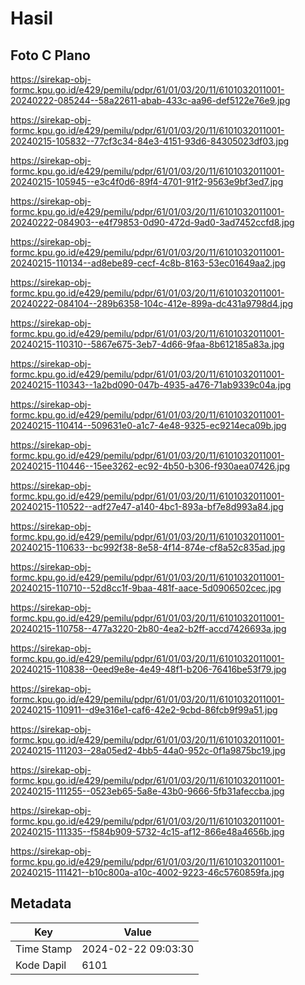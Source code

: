 # Hasil

## Foto C Plano

https://sirekap-obj-formc.kpu.go.id/e429/pemilu/pdpr/61/01/03/20/11/6101032011001-20240222-085244--58a22611-abab-433c-aa96-def5122e76e9.jpg

https://sirekap-obj-formc.kpu.go.id/e429/pemilu/pdpr/61/01/03/20/11/6101032011001-20240215-105832--77cf3c34-84e3-4151-93d6-84305023df03.jpg

https://sirekap-obj-formc.kpu.go.id/e429/pemilu/pdpr/61/01/03/20/11/6101032011001-20240215-105945--e3c4f0d6-89f4-4701-91f2-9563e9bf3ed7.jpg

https://sirekap-obj-formc.kpu.go.id/e429/pemilu/pdpr/61/01/03/20/11/6101032011001-20240222-084903--e4f79853-0d90-472d-9ad0-3ad7452ccfd8.jpg

https://sirekap-obj-formc.kpu.go.id/e429/pemilu/pdpr/61/01/03/20/11/6101032011001-20240215-110134--ad8ebe89-cecf-4c8b-8163-53ec01649aa2.jpg

https://sirekap-obj-formc.kpu.go.id/e429/pemilu/pdpr/61/01/03/20/11/6101032011001-20240222-084104--289b6358-104c-412e-899a-dc431a9798d4.jpg

https://sirekap-obj-formc.kpu.go.id/e429/pemilu/pdpr/61/01/03/20/11/6101032011001-20240215-110310--5867e675-3eb7-4d66-9faa-8b612185a83a.jpg

https://sirekap-obj-formc.kpu.go.id/e429/pemilu/pdpr/61/01/03/20/11/6101032011001-20240215-110343--1a2bd090-047b-4935-a476-71ab9339c04a.jpg

https://sirekap-obj-formc.kpu.go.id/e429/pemilu/pdpr/61/01/03/20/11/6101032011001-20240215-110414--509631e0-a1c7-4e48-9325-ec9214eca09b.jpg

https://sirekap-obj-formc.kpu.go.id/e429/pemilu/pdpr/61/01/03/20/11/6101032011001-20240215-110446--15ee3262-ec92-4b50-b306-f930aea07426.jpg

https://sirekap-obj-formc.kpu.go.id/e429/pemilu/pdpr/61/01/03/20/11/6101032011001-20240215-110522--adf27e47-a140-4bc1-893a-bf7e8d993a84.jpg

https://sirekap-obj-formc.kpu.go.id/e429/pemilu/pdpr/61/01/03/20/11/6101032011001-20240215-110633--bc992f38-8e58-4f14-874e-cf8a52c835ad.jpg

https://sirekap-obj-formc.kpu.go.id/e429/pemilu/pdpr/61/01/03/20/11/6101032011001-20240215-110710--52d8cc1f-9baa-481f-aace-5d0906502cec.jpg

https://sirekap-obj-formc.kpu.go.id/e429/pemilu/pdpr/61/01/03/20/11/6101032011001-20240215-110758--477a3220-2b80-4ea2-b2ff-accd7426693a.jpg

https://sirekap-obj-formc.kpu.go.id/e429/pemilu/pdpr/61/01/03/20/11/6101032011001-20240215-110838--0eed9e8e-4e49-48f1-b206-76416be53f79.jpg

https://sirekap-obj-formc.kpu.go.id/e429/pemilu/pdpr/61/01/03/20/11/6101032011001-20240215-110911--d9e316e1-caf6-42e2-9cbd-86fcb9f99a51.jpg

https://sirekap-obj-formc.kpu.go.id/e429/pemilu/pdpr/61/01/03/20/11/6101032011001-20240215-111203--28a05ed2-4bb5-44a0-952c-0f1a9875bc19.jpg

https://sirekap-obj-formc.kpu.go.id/e429/pemilu/pdpr/61/01/03/20/11/6101032011001-20240215-111255--0523eb65-5a8e-43b0-9666-5fb31afeccba.jpg

https://sirekap-obj-formc.kpu.go.id/e429/pemilu/pdpr/61/01/03/20/11/6101032011001-20240215-111335--f584b909-5732-4c15-af12-866e48a4656b.jpg

https://sirekap-obj-formc.kpu.go.id/e429/pemilu/pdpr/61/01/03/20/11/6101032011001-20240215-111421--b10c800a-a10c-4002-9223-46c5760859fa.jpg


## Metadata

| Key        | Value               |
| ---------- | ------------------- |
| Time Stamp | 2024-02-22 09:03:30 |
| Kode Dapil | 6101                |



